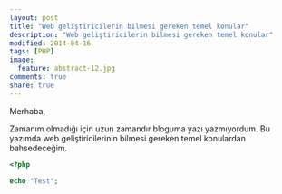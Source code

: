 ```yaml
---
layout: post
title: "Web geliştiricilerin bilmesi gereken temel konular"
description: "Web geliştiricilerin bilmesi gereken temel konular"
modified: 2014-04-16
tags: [PHP]
image:
  feature: abstract-12.jpg
comments: true
share: true
---
```


Merhaba,

Zamanım olmadığı için uzun zamandır bloguma yazı yazmıyordum. Bu yazımda web geliştiricilerinin bilmesi gereken temel konulardan bahsedeceğim.

```php
<?php

echo "Test";

```


